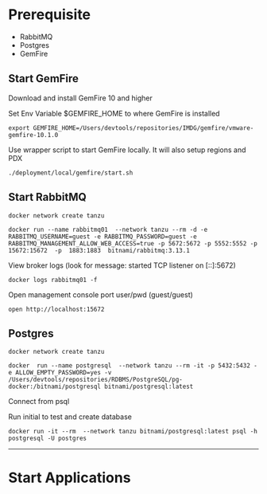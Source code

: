 # Prerequisite

- RabbitMQ
- Postgres
- GemFire



## Start GemFire


Download and install GemFire 10 and higher

Set Env Variable $GEMFIRE_HOME to where GemFire is installed

```shell
export GEMFIRE_HOME=/Users/devtools/repositories/IMDG/gemfire/vmware-gemfire-10.1.0
```

Use wrapper script to start GemFire locally. It will also setup regions and PDX

```shell
./deployment/local/gemfire/start.sh
```

## Start RabbitMQ

```shell
docker network create tanzu
```


```shell
docker run --name rabbitmq01  --network tanzu --rm -d -e RABBITMQ_USERNAME=guest -e RABBITMQ_PASSWORD=guest -e RABBITMQ_MANAGEMENT_ALLOW_WEB_ACCESS=true -p 5672:5672 -p 5552:5552 -p 15672:15672  -p  1883:1883  bitnami/rabbitmq:3.13.1
```

View broker logs (look for message:  started TCP listener on [::]:5672)

```shell
docker logs rabbitmq01 -f
```


Open management console port user/pwd (guest/guest)

```shell
open http://localhost:15672
```

## Postgres 

```shell
docker network create tanzu
```

```shell
docker  run --name postgresql  --network tanzu --rm -it -p 5432:5432 -e ALLOW_EMPTY_PASSWORD=yes -v /Users/devtools/repositories/RDBMS/PostgreSQL/pg-docker:/bitnami/postgresql bitnami/postgresql:latest
```

Connect from psql 

Run initial to test and create database

```shell
docker run -it --rm  --network tanzu bitnami/postgresql:latest psql -h postgresql -U postgres
```

-----------------------------------------

# Start Applications


